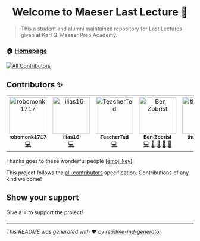 <h1 align="center">Welcome to Maeser Last Lecture 👋</h1>
<p>
</p>

> This a student and alumni maintained repository for Last Lectures given at Karl G. Maeser Prep Academy.

### 🏠 [Homepage](maeserlastlectures.com)

[![All Contributors](https://img.shields.io/badge/all_contributors-6-orange.svg?style=flat-square)](#contributors)

## Contributors ✨

<!-- ALL-CONTRIBUTORS-LIST:START - Do not remove or modify this section -->
<!-- prettier-ignore -->
<table>
  <tr>
    <td align="center"><a href="https://github.com/robomonk1717"><img src="https://avatars1.githubusercontent.com/u/35753484?v=4" width="100px;" alt="robomonk1717"/><br /><sub><b>robomonk1717</b></sub></a><br /><a href="https://github.com/comprowinter/LastLecture/commits?author=robomonk1717" title="Code">💻</a></td>
    <td align="center"><a href="https://github.com/ilias16"><img src="https://avatars0.githubusercontent.com/u/46326604?v=4" width="100px;" alt="ilias16"/><br /><sub><b>ilias16</b></sub></a><br /><a href="https://github.com/comprowinter/LastLecture/commits?author=ilias16" title="Code">💻</a></td>
    <td align="center"><a href="https://github.com/TeacherTed"><img src="https://avatars1.githubusercontent.com/u/45575751?v=4" width="100px;" alt="TeacherTed"/><br /><sub><b>TeacherTed</b></sub></a><br /><a href="https://github.com/comprowinter/LastLecture/commits?author=TeacherTed" title="Code">💻</a></td>
    <td align="center"><a href="https://github.com/zobiejrz"><img src="https://avatars3.githubusercontent.com/u/12979847?v=4" width="100px;" alt="Ben Zobrist"/><br /><sub><b>Ben Zobrist</b></sub></a><br /><a href="https://github.com/comprowinter/LastLecture/commits?author=zobiejrz" title="Code">💻</a> <a href="https://github.com/comprowinter/LastLecture/commits?author=zobiejrz" title="Documentation">📖</a> <a href="#maintenance-zobiejrz" title="Maintenance">🚧</a> <a href="#ideas-zobiejrz" title="Ideas, Planning, & Feedback">🤔</a> <a href="https://github.com/comprowinter/LastLecture/issues?q=author%3Azobiejrz" title="Bug reports">🐛</a></td>
    <td align="center"><a href="https://github.com/thurley998"><img src="https://avatars2.githubusercontent.com/u/46353958?v=4" width="100px;" alt="thurley998"/><br /><sub><b>thurley998</b></sub></a><br /><a href="https://github.com/comprowinter/LastLecture/commits?author=thurley998" title="Code">💻</a></td>
    <td align="center"><a href="http://www.bengubler.com"><img src="https://avatars3.githubusercontent.com/u/25597854?v=4" width="100px;" alt="Ben Gubler"/><br /><sub><b>Ben Gubler</b></sub></a><br /><a href="https://github.com/comprowinter/LastLecture/commits?author=nebrelbug" title="Code">💻</a> <a href="#review-nebrelbug" title="Reviewed Pull Requests">👀</a></td>
  </tr>
</table>

<!-- ALL-CONTRIBUTORS-LIST:END -->
Thanks goes to these wonderful people ([emoji key](https://allcontributors.org/docs/en/emoji-key)):

<!-- ALL-CONTRIBUTORS-LIST:START - Do not remove or modify this section -->

This project follows the [all-contributors](https://github.com/all-contributors/all-contributors) specification. Contributions of any kind welcome!

## Show your support

Give a ⭐️ to support the project!

***
_This README was generated with ❤️ by [readme-md-generator](https://github.com/kefranabg/readme-md-generator)_
